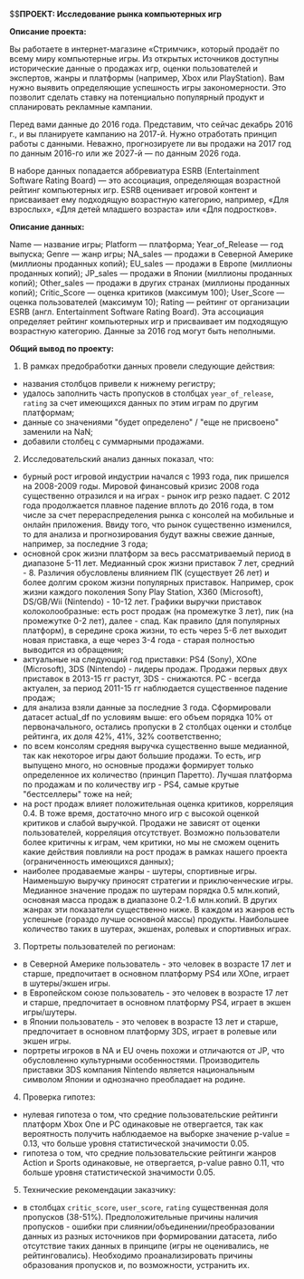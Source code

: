 $$**ПРОЕКТ: Исследование рынка компьютерных игр**

**Описание проекта:**

Вы работаете в интернет-магазине «Стримчик», который продаёт по всему миру компьютерные игры. Из открытых источников доступны исторические данные о продажах игр, оценки пользователей и экспертов, жанры и платформы (например, Xbox или PlayStation). Вам нужно выявить определяющие успешность игры закономерности. Это позволит сделать ставку на потенциально популярный продукт и спланировать рекламные кампании.

Перед вами данные до 2016 года. Представим, что сейчас декабрь 2016 г., и вы планируете кампанию на 2017-й. Нужно отработать принцип работы с данными. Неважно, прогнозируете ли вы продажи на 2017 год по данным 2016-го или же 2027-й — по данным 2026 года.

В наборе данных попадается аббревиатура ESRB (Entertainment Software Rating Board) — это ассоциация, определяющая возрастной рейтинг компьютерных игр. ESRB оценивает игровой контент и присваивает ему подходящую возрастную категорию, например, «Для взрослых», «Для детей младшего возраста» или «Для подростков».

**Описание данных:**

Name — название игры;
Platform — платформа;
Year_of_Release — год выпуска;
Genre — жанр игры;
NA_sales — продажи в Северной Америке (миллионы проданных копий);
EU_sales — продажи в Европе (миллионы проданных копий);
JP_sales — продажи в Японии (миллионы проданных копий);
Other_sales — продажи в других странах (миллионы проданных копий);
Critic_Score — оценка критиков (максимум 100);
User_Score — оценка пользователей (максимум 10);
Rating — рейтинг от организации ESRB (англ. Entertainment Software Rating Board). Эта ассоциация определяет рейтинг компьютерных игр и присваивает им подходящую возрастную категорию.
Данные за 2016 год могут быть неполными.

**Общий вывод по проекту:**

1. В рамках предобработки данных провели следующие действия:
- названия столбцов привели к нижнему регистру;
- удалось заполнить часть пропусков в столбцах `year_of_release`, `rating` за счет имеющихся данных по этим играм по другим платформам;
- данные со значениями "будет определено" / "еще не присвоено" заменили на NaN;
- добавили столбец с суммарными продажами.

2. Исследовательский анализ данных показал, что:
- бурный рост игровой индустрии начался с 1993 года, пик пришелся на 2008-2009 годы. Мировой финансовый кризис 2008 года существенно отразился и на играх - рынок игр резко падает. С 2012 года продолжается плавное падение вплоть до 2016 года, в том числе за счет перераспределения рынка с консолей на мобильные и онлайн приложения. Ввиду того, что рынок существенно изменился, то для анализа и прогнозирования будут важны свежие данные, например, за последние 3 года;
- основной срок жизни платформ за весь рассматриваемый период в диапазоне 5-11 лет. Медианный срок жизни приставок 7 лет, средний - 8. Различия обусловлены влиянием ПК (существует 26 лет) и более долгим сроком жизни популярных приставок. Например, срок жизни каждого поколения Sony Play Station, X360 (Microsoft), DS/GB/Wii (Nintendo) - 10-12 лет. Графики выручки приставок колоколообразные: есть рост продаж (на промежутке 3 лет), пик (на промежутке 0-2 лет), далее - спад. Как правило (для популярных платформ), в середине срока жизни, то есть через 5-6 лет выходит новая приставка, а еще через 3-4 года - старая полностью выводится из обращения;
- актуальные на следующий год приставки: PS4 (Sony), XOne (Microsoft), 3DS (Nintendo) - лидеры продаж. Продажи первых двух приставок в 2013-15 гг растут, 3DS - снижаются. PC - всегда актуален, за период 2011-15 гг наблюдается существенное падение продаж;
- для анализа взяли данные за последние 3 года. Сформировали датасет actual_df по условиям выше: его объем порядка 10% от первоначального, остались пропуски в 2 столбцах оценки и столбце рейтинга, их доля 42%, 41%, 32% соответственно;
- по всем консолям средняя выручка существенно выше медианной, так как некоторое игры дают большие продажи. То есть, игр выпущено много, но основные продажи формирует только определенное их количество (принцип Паретто). Лучшая платформа по продажам и по количеству игр - PS4, самые крутые "бестселлеры" тоже на ней;
- на рост продаж влияет положительная оценка критиков, корреляция 0.4. В тоже время, достаточно много игр с высокой оценкой критиков и слабой выручкой. Продажи не зависят от оценки пользователей, корреляция отсутствует. Возможно пользователи более критичны к играм, чем критики, но мы не сможем оценить какие действия повлияли на рост продаж в рамках нашего проекта (ограниченность имеющихся данных);
- наиболее продаваемые жанры - шутеры, спортивные игры. Наименьшую выручку приносят стратегии и приключенческие игры. Медианное значение продаж по шутерам порядка 0.5 млн.копий, основная масса продаж в диапазоне 0.2-1.6 млн.копий. В других жанрах эти показатели существенно ниже. В каждом из жанров есть успешные (гораздо лучше основной массы) продукты. Наибольшее количество таких в шутерах, экшенах, ролевых и спортивных играх.

3. Портреты пользователей по регионам:
- в Северной Америке пользователь - это человек в возрасте 17 лет и старше, предпочитает в основном платформу PS4 или XOne, играет в шутеры/экшен игры.
- в Европейском союзе пользователь - это человек в возрасте 17 лет и старше, предпочитает в основном платформу PS4, играет в экшен игры/шутеры.
- в Японии пользователь - это человек в возрасте 13 лет и старше, предпочитает в основном платформу 3DS, играет в ролевые или экшен игры.
- портреты игроков в NA и EU очень похожи и отличаются от JP, что обусловленно культурными особенностями. Производитель приставки 3DS компания Nintendo является национальным символом Японии и однозначно преобладает на родине.

4. Проверка гипотез:
- нулевая гипотеза о том, что средние пользовательские рейтинги платформ Xbox One и PC одинаковые не отвергается, так как вероятность получить наблюдаемое на выборке значение p-value = 0.13, что больше уровня статистической значимости 0.05.
- гипотеза о том, что cредние пользовательские рейтинги жанров Action и Sports одинаковые, не отвергается, p-value равно 0.11, что больше уровня статистической значимости 0.05.

5. Технические рекомендации заказчику:
- в столбцах `critic_score`, `user_score`, `rating` существенная доля пропусков (38-51%). Предположительные причины наличия пропусков - ошибки при слиянии/объединении/преобразовании данных из разных источников при формировании датасета, либо отсутствие таких данных в принципе (игры не оценивались, не рейтинговались). Необходимо проанализировать причины образования пропусков и, по возможности, устранить их.
